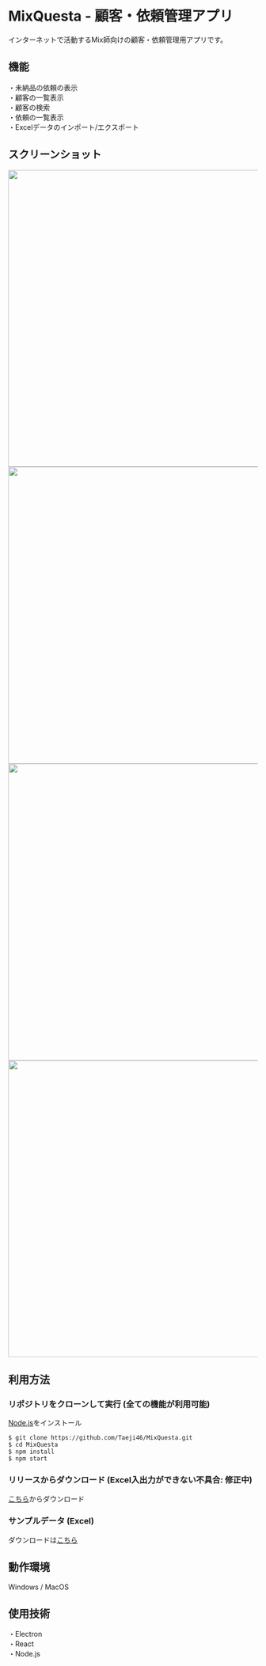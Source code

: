 # MixQuesta - 顧客・依頼管理アプリ
インターネットで活動するMix師向けの顧客・依頼管理用アプリです。

## 機能
・未納品の依頼の表示  
・顧客の一覧表示  
・顧客の検索  
・依頼の一覧表示   
・Excelデータのインポート/エクスポート

## スクリーンショット
<img src="https://github.com/Taeji46/MixQuesta/assets/107469797/6fa2813a-ef65-4dfc-ad37-ed5ee4b1f544" width="600px">
<img src="https://github.com/Taeji46/MixQuesta/assets/107469797/f2d30e35-e4e5-45ba-8d6d-04942468d253" width="600px">
<img src="https://github.com/Taeji46/MixQuesta/assets/107469797/dcf576bf-45fe-47c8-9d5c-1ead8379821f" width="600px">
<img src="https://github.com/Taeji46/MixQuesta/assets/107469797/3c1278de-ac8f-4634-98fc-a38743e59720" width="600px">

## 利用方法

### リポジトリをクローンして実行 (全ての機能が利用可能)
[Node.js](https://nodejs.org/en/download)をインストール
```
$ git clone https://github.com/Taeji46/MixQuesta.git
$ cd MixQuesta
$ npm install
$ npm start
```
### リリースからダウンロード (Excel入出力ができない不具合: 修正中)  
[こちら](https://github.com/Taeji46/MixQuesta/releases/tag/v1.0)からダウンロード

### サンプルデータ (Excel)
ダウンロードは[こちら](https://github.com/Taeji46/MixQuesta/releases/download/v1.0/sample_data.xlsx)


## 動作環境
Windows / MacOS

## 使用技術
・Electron  
・React  
・Node.js
